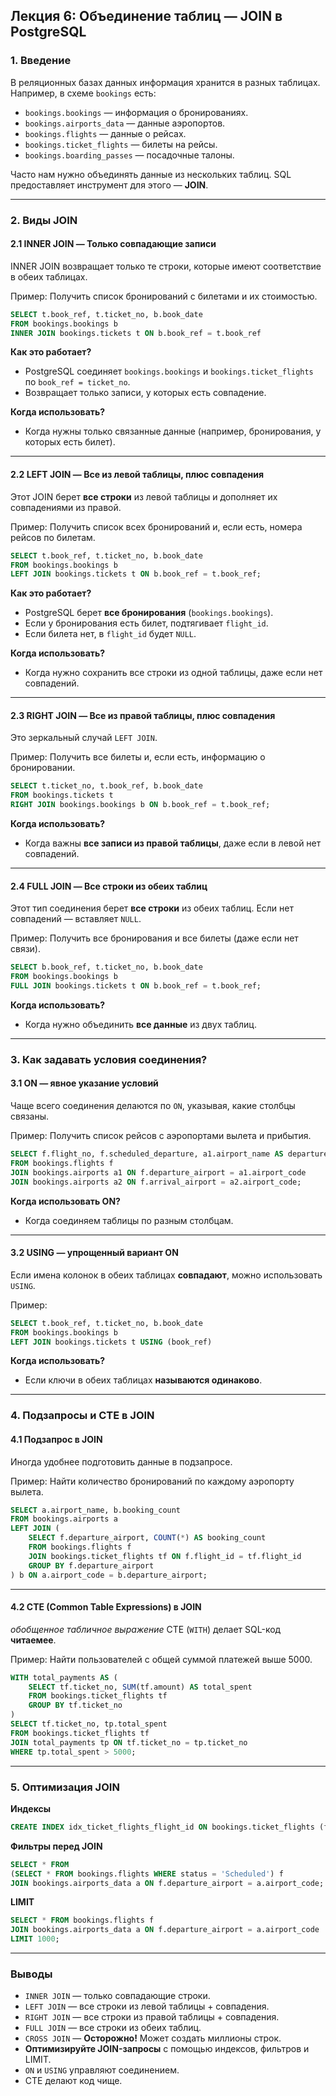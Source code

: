 ## **Лекция 6: Объединение таблиц — JOIN в PostgreSQL**

### **1. Введение**

В реляционных базах данных информация хранится в разных таблицах. Например, в схеме `bookings` есть:

- `bookings.bookings` — информация о бронированиях.
- `bookings.airports_data` — данные аэропортов.
- `bookings.flights` — данные о рейсах.
- `bookings.ticket_flights` — билеты на рейсы.
- `bookings.boarding_passes` — посадочные талоны.

Часто нам нужно объединять данные из нескольких таблиц. SQL предоставляет инструмент для этого — **JOIN**.

---

### **2. Виды JOIN**

#### **2.1 INNER JOIN — Только совпадающие записи**

INNER JOIN возвращает только те строки, которые имеют соответствие в обеих таблицах.

Пример: Получить список бронирований с билетами и их стоимостью.

```sql
SELECT t.book_ref, t.ticket_no, b.book_date
FROM bookings.bookings b
INNER JOIN bookings.tickets t ON b.book_ref = t.book_ref 
```

**Как это работает?**

- PostgreSQL соединяет `bookings.bookings` и `bookings.ticket_flights` по `book_ref = ticket_no`.
- Возвращает только записи, у которых есть совпадение.

**Когда использовать?**

- Когда нужны только связанные данные (например, бронирования, у которых есть билет).

---

#### **2.2 LEFT JOIN — Все из левой таблицы, плюс совпадения**

Этот JOIN берет **все строки** из левой таблицы и дополняет их совпадениями из правой.

Пример: Получить список всех бронирований и, если есть, номера рейсов по билетам.

```sql
SELECT t.book_ref, t.ticket_no, b.book_date
FROM bookings.bookings b
LEFT JOIN bookings.tickets t ON b.book_ref = t.book_ref;
```

**Как это работает?**

- PostgreSQL берет **все бронирования** (`bookings.bookings`).
- Если у бронирования есть билет, подтягивает `flight_id`.
- Если билета нет, в `flight_id` будет `NULL`.

**Когда использовать?**

- Когда нужно сохранить все строки из одной таблицы, даже если нет совпадений.

---

#### **2.3 RIGHT JOIN — Все из правой таблицы, плюс совпадения**

Это зеркальный случай `LEFT JOIN`.

Пример: Получить все билеты и, если есть, информацию о бронировании.

```sql
SELECT t.ticket_no, t.book_ref, b.book_date
FROM bookings.tickets t
RIGHT JOIN bookings.bookings b ON b.book_ref = t.book_ref;
```

**Когда использовать?**

- Когда важны **все записи из правой таблицы**, даже если в левой нет совпадений.

---

#### **2.4 FULL JOIN — Все строки из обеих таблиц**

Этот тип соединения берет **все строки** из обеих таблиц. Если нет совпадений — вставляет `NULL`.

Пример: Получить все бронирования и все билеты (даже если нет связи).

```sql
SELECT b.book_ref, t.ticket_no, b.book_date
FROM bookings.bookings b
FULL JOIN bookings.tickets t ON b.book_ref = t.book_ref;
```

**Когда использовать?**

- Когда нужно объединить **все данные** из двух таблиц.

---

### **3. Как задавать условия соединения?**

#### **3.1 ON — явное указание условий**

Чаще всего соединения делаются по `ON`, указывая, какие столбцы связаны.

Пример: Получить список рейсов с аэропортами вылета и прибытия.

```sql
SELECT f.flight_no, f.scheduled_departure, a1.airport_name AS departure_airport, a2.airport_name AS arrival_airport
FROM bookings.flights f
JOIN bookings.airports a1 ON f.departure_airport = a1.airport_code
JOIN bookings.airports a2 ON f.arrival_airport = a2.airport_code;
```

**Когда использовать ON?**

- Когда соединяем таблицы по разным столбцам.

---

#### **3.2 USING — упрощенный вариант ON**

Если имена колонок в обеих таблицах **совпадают**, можно использовать `USING`.

Пример:

```sql
SELECT t.book_ref, t.ticket_no, b.book_date
FROM bookings.bookings b
LEFT JOIN bookings.tickets t USING (book_ref)
```

**Когда использовать?**

- Если ключи в обеих таблицах **называются одинаково**.

---

### **4. Подзапросы и CTE в JOIN**

#### **4.1 Подзапрос в JOIN**

Иногда удобнее подготовить данные в подзапросе.

Пример: Найти количество бронирований по каждому аэропорту вылета.

```sql
SELECT a.airport_name, b.booking_count
FROM bookings.airports a
LEFT JOIN (
    SELECT f.departure_airport, COUNT(*) AS booking_count
    FROM bookings.flights f
    JOIN bookings.ticket_flights tf ON f.flight_id = tf.flight_id
    GROUP BY f.departure_airport
) b ON a.airport_code = b.departure_airport;
```

---

#### **4.2 CTE (Common Table Expressions) в JOIN**
_обобщенное табличное выражение_
CTE (`WITH`) делает SQL-код **читаемее**.

Пример: Найти пользователей с общей суммой платежей выше 5000.

```sql
WITH total_payments AS (
    SELECT tf.ticket_no, SUM(tf.amount) AS total_spent
    FROM bookings.ticket_flights tf
    GROUP BY tf.ticket_no
)
SELECT tf.ticket_no, tp.total_spent
FROM bookings.ticket_flights tf
JOIN total_payments tp ON tf.ticket_no = tp.ticket_no
WHERE tp.total_spent > 5000;
```

---

### **5. Оптимизация JOIN**

**Индексы**

```sql
CREATE INDEX idx_ticket_flights_flight_id ON bookings.ticket_flights (flight_id);
```

**Фильтры перед JOIN**

```sql
SELECT * FROM
(SELECT * FROM bookings.flights WHERE status = 'Scheduled') f
JOIN bookings.airports_data a ON f.departure_airport = a.airport_code;
```

**LIMIT**

```sql
SELECT * FROM bookings.flights f
JOIN bookings.airports_data a ON f.departure_airport = a.airport_code
LIMIT 1000;
```

---

### **Выводы**

- `INNER JOIN` — только совпадающие строки.
- `LEFT JOIN` — все строки из левой таблицы + совпадения.   
- `RIGHT JOIN` — все строки из правой таблицы + совпадения.    
- `FULL JOIN` — все строки из обеих таблиц.    
- `CROSS JOIN` — **Осторожно!** Может создать миллионы строк.    
- **Оптимизируйте JOIN-запросы** с помощью индексов, фильтров и LIMIT.
- `ON` и `USING` управляют соединением.  
- CTE делают код чище.  
